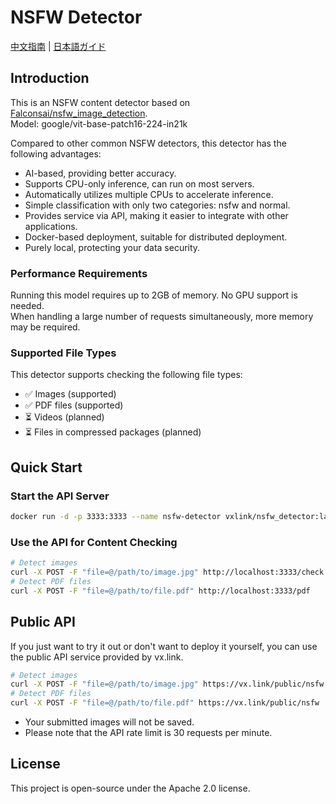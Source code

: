 # NSFW Detector

[中文指南](README_cn.md) | [日本語ガイド](README_jp.md)

## Introduction

This is an NSFW content detector based on [Falconsai/nsfw_image_detection](https://huggingface.co/Falconsai/nsfw_image_detection).  
Model: google/vit-base-patch16-224-in21k

Compared to other common NSFW detectors, this detector has the following advantages:

* AI-based, providing better accuracy.
* Supports CPU-only inference, can run on most servers.
* Automatically utilizes multiple CPUs to accelerate inference.
* Simple classification with only two categories: nsfw and normal.
* Provides service via API, making it easier to integrate with other applications.
* Docker-based deployment, suitable for distributed deployment.
* Purely local, protecting your data security.

### Performance Requirements

Running this model requires up to 2GB of memory. No GPU support is needed.  
When handling a large number of requests simultaneously, more memory may be required.

### Supported File Types

This detector supports checking the following file types:

* ✅ Images (supported)
* ✅ PDF files (supported)
* ⏳ Videos (planned)
* ⏳ Files in compressed packages (planned)

## Quick Start

### Start the API Server

```bash
docker run -d -p 3333:3333 --name nsfw-detector vxlink/nsfw_detector:latest
```

### Use the API for Content Checking

```bash
# Detect images
curl -X POST -F "file=@/path/to/image.jpg" http://localhost:3333/check
# Detect PDF files
curl -X POST -F "file=@/path/to/file.pdf" http://localhost:3333/pdf
```

## Public API

If you just want to try it out or don't want to deploy it yourself, you can use the public API service provided by vx.link.

```bash
# Detect images
curl -X POST -F "file=@/path/to/image.jpg" https://vx.link/public/nsfw
# Detect PDF files
curl -X POST -F "file=@/path/to/file.pdf" https://vx.link/public/nsfw
```

* Your submitted images will not be saved.
* Please note that the API rate limit is 30 requests per minute.

## License

This project is open-source under the Apache 2.0 license.
